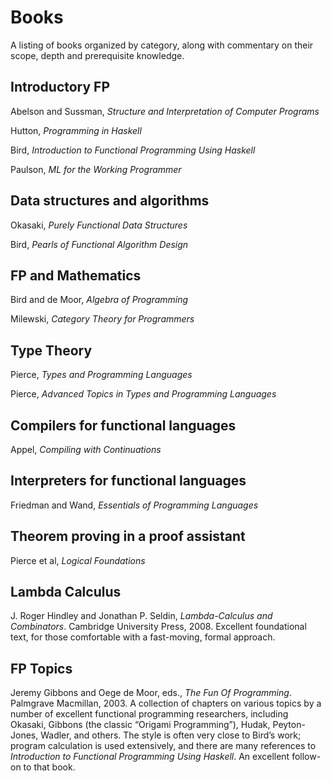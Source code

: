 # Books

A listing of books organized by category, along with commentary on
their scope, depth and prerequisite knowledge.

## Introductory FP

Abelson and Sussman, *Structure and Interpretation of Computer Programs*

Hutton, *Programming in Haskell*

Bird, *Introduction to Functional Programming Using Haskell*

Paulson, *ML for the Working Programmer*

## Data structures and algorithms

Okasaki, *Purely Functional Data Structures*

Bird, *Pearls of Functional Algorithm Design*

## FP and Mathematics

Bird and de Moor, *Algebra of Programming*

Milewski, *Category Theory for Programmers*

## Type Theory

Pierce, *Types and Programming Languages*

Pierce, *Advanced Topics in Types and Programming Languages*

## Compilers for functional languages

Appel, *Compiling with Continuations*

## Interpreters for functional languages

Friedman and Wand, *Essentials of Programming Languages*

## Theorem proving in a proof assistant

Pierce et al, *Logical Foundations*

## Lambda Calculus

J. Roger Hindley and Jonathan P. Seldin, *Lambda-Calculus and
Combinators*.  Cambridge University Press, 2008.  Excellent foundational
text, for those comfortable with a fast-moving, formal approach.

## FP Topics

Jeremy Gibbons and Oege de Moor, eds., *The Fun Of Programming*.
Palmgrave Macmillan, 2003.  A collection of chapters on various topics
by a number of excellent functional programming researchers, including
Okasaki, Gibbons (the classic “Origami Programming”), Hudak,
Peyton-Jones, Wadler, and others.  The style is often very close to
Bird’s work; program calculation is used extensively, and there are
many references to *Introduction to Functional Programming Using
Haskell*.  An excellent follow-on to that book.
